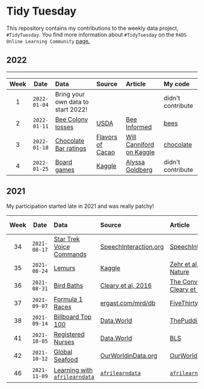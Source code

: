 # Tidy Tuesday

This repository contains my contributions to the weekly data project, `#TidyTuesday`. You find more information about `#TidyTuesday` on the `R4DS Online Learning Community` [page.](https://github.com/rfordatascience/tidytuesday/blob/master/README.md)


## 2022 


***  
| Week | Date | Data | Source | Article | My code
| :---: | :---: | :--- | :--- | :---| :---|
| 1 | `2022-01-04` | Bring your own data to start 2022! | | | didn't contribute |
| 2 | `2022-01-11` | [Bee Colony losses](data/2022/2022-01-11/readme.md) | [USDA](https://usda.library.cornell.edu/concern/publications/rn301137d?locale=en) | [Bee Informed](https://beeinformed.org/2021/06/21/united-states-honey-bee-colony-losses-2020-2021-preliminary-results/) | [bees](https://github.com/NicciPotts/tidytuesday/blob/main/bees.R) |
| 3 | `2022-01-18` | [Chocolate Bar ratings](data/2022/2022-01-18/readme.md) | [Flavors of Cacao](http://flavorsofcacao.com/chocolate_database.html) | [Will Canniford on Kaggle](https://www.kaggle.com/willcanniford/chocolate-bar-ratings-extensive-eda) | [chocolate](https://github.com/NicciPotts/tidytuesday/blob/main/chocolate.R)|
| 4 | `2022-01-25` | [Board games](data/2022/2022-01-25/readme.md) | [Kaggle](https://www.kaggle.com/jvanelteren/boardgamegeek-reviews/version/3?select=2022-01-08.csv) | [Alyssa Goldberg](https://rpubs.com/thewiremonkey/476630) | didn't contribute |



## 2021

My participation started late in 2021 and was really patchy!

| Week | Date | Data | Source | Article | My code
| :---: | :---: | :--- | :--- | :---| :---|
| 34 | `2021-08-17` | [Star Trek Voice Commands](2021-08-17/readme.md) | [SpeechInteraction.org](http://www.speechinteraction.org/TNG/) | [SpeechInteraction.org](http://www.speechinteraction.org/TNG/) | to upload! |
| 35 | `2021-08-24` | [Lemurs](2021-08-24/readme.md) | [Kaggle](https://www.kaggle.com/jessemostipak/duke-lemur-center-data) | [Zehr et al, 2014 - Nature](https://www.nature.com/articles/sdata201419) |[lemurs](https://github.com/NicciPotts/tidytuesday/blob/main/lemurs.R) |
| 36 | `2021-08-31` | [Bird Baths](2021-08-31/readme.md) | [Cleary et al, 2016](https://journals.plos.org/plosone/article?id=10.1371/journal.pone.0150899#abstract0) | [The Conversation](https://theconversation.com/bath-bullies-bacteria-and-battlegrounds-the-secret-world-of-bird-baths-65629) & [Cleary et al, 2016](https://journals.plos.org/plosone/article?id=10.1371/journal.pone.0150899#abstract0) |[bird baths](https://github.com/NicciPotts/tidytuesday/blob/main/bird%20baths.R) |
| 37 | `2021-09-07` | [Formula 1 Races](2021-09-07/readme.md) | [ergast.com/mrd/db](https://ergast.com/mrd/db/) | [FiveThirtyEight](https://fivethirtyeight.com/features/formula-one-racing/) |[formula 1](https://github.com/NicciPotts/tidytuesday/blob/main/formula1.R) |
| 38 | `2021-09-14` | [Billboard Top 100](2021-09-14/readme.md) | [Data.World](https://data.world/kcmillersean/billboard-hot-100-1958-2017#) | [ThePudding](https://pudding.cool/projects/music-history/) | to upload! |
| 41 | `2021-10-05` | [Registered Nurses](2021-10-05/readme.md) | [Data.World](https://data.world/zendoll27/registered-nursing-labor-stats-1998-2020) | [BLS](https://www.bls.gov/oes/2017/may/oes291141.htm) |[nurses](https://github.com/NicciPotts/tidytuesday/blob/main/nurses.R) |
| 42 | `2021-10-12` | [Global Seafood](2021-10-12/readme.md) | [OurWorldinData.org](https://ourworldindata.org/seafood-production) | [OurWorldinData.org](https://ourworldindata.org/seafood-production) | [seafood](https://github.com/NicciPotts/tidytuesday/blob/main/seafood.R) |
| 46 | `2021-11-09` | [Learning with `afrilearndata`](2021-11-09/readme.md) | [`afrilearndata`](https://afrimapr.github.io/afrilearndata/) | [`afrilearndata`](https://afrimapr.github.io/afrilearndata/) |[africa census](https://github.com/NicciPotts/tidytuesday/blob/main/africacensus.R) |


